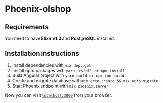 # Phoenix-olshop

## Requirements
You need to have **Elixir v1.3** and **PostgreSQL** installed.

## Installation instructions

  1. Install dependencies with `mix deps.get`
  2. Install npm packages with `yarn install or npm install`
  3. Build Angular project with `yarn build or npm run build`
  4. Create and migrate database with `mix ecto.create && mix ecto.migrate`
  5. Start Phoenix endpoint with `mix phoenix.server`

Now you can visit [`localhost:3000`](http://localhost:3000) from your browser.


